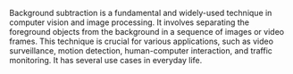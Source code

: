 Background subtraction is a fundamental and widely-used technique in computer
vision and image processing. It involves separating the foreground objects from the
background in a sequence of images or video frames. This technique is crucial for various
applications, such as video surveillance, motion detection, human-computer interaction,
and traffic monitoring. It has several use cases in everyday life.
 
